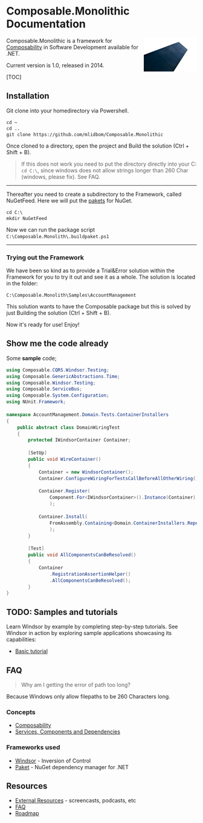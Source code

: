 # Composable.Monolithic Documentation
<img align="right" style="height:90px;width:140px" src="images/monolith.jpg">

Composable.Monolithic is a framework for [Composability](https://en.wikipedia.org/wiki/Composability) in Software Development available for .NET.

Current version is 1.0, released in 2014.

[TOC]

## Installation

Git clone into your homedirectory via Powershell.

	cd ~
    cd ..
    git clone https://github.com/mlidbom/Composable.Monolithic

Once cloned to a directory, open the project and Build the solution (Ctrl + Shift + B).

> If this does not work you need to put the directory directly into your C: `cd C:\`, since windows does not allow strings longer than 260 Char (windows, please fix). See FAQ.

___
Thereafter you need to create a subdirectory to the Framework, called NuGetFeed. Here we will put the [pakets](https://fsprojects.github.io/Paket/) for NuGet.

	cd C:\
    mkdir NuGetFeed

Now we can run the package script `C:\Composable.Monolith\.buildpaket.ps1`

___
### Trying out the Framework

We have been so kind as to provide a Trial&Error solution within the Framework for you to try it out and see it as a whole. The solution is located in the folder:

	C:\Composable.Monolith\Samples\AccountManagement

This solution wants to have the Composable package but this is solved by just Building the solution (Ctrl + Shift + B).

Now it's ready for use! Enjoy!

## Show me the code already

Some **sample** code;
```csharp
using Composable.CQRS.Windsor.Testing;
using Composable.GenericAbstractions.Time;
using Composable.Windsor.Testing;
using Composable.ServiceBus;
using Composable.System.Configuration;
using NUnit.Framework;

namespace AccountManagement.Domain.Tests.ContainerInstallers
{
    public abstract class DomainWiringTest
    {
        protected IWindsorContainer Container;

        [SetUp]
        public void WireContainer()
        {
            Container = new WindsorContainer();
            Container.ConfigureWiringForTestsCallBeforeAllOtherWiring();

            Container.Register(
                Component.For<IWindsorContainer>().Instance(Container),
                );

            Container.Install(
                FromAssembly.Containing<Domain.ContainerInstallers.Repository>(),
                );
        }

        [Test]
        public void AllComponentsCanBeResolved()
        {
            Container
                .RegistrationAssertionHelper()
                .AllComponentsCanBeResolved();
        }
}
```
## TODO: Samples and tutorials

Learn Windsor by example by completing step-by-step tutorials. See Windsor in action by exploring sample applications showcasing its capabilities:

* [Basic tutorial](basic-tutorial.md)

## FAQ

> Why am I getting the error of path too long?

Because Windows only allow filepaths to be 260 Characters long.

### Concepts

* [Composability](composability.md)
* [Services, Components and Dependencies](services-and-components.md)

### Frameworks used

* [Windsor](https://github.com/castleproject/Windsor) - Inversion of Control
* [Paket](https://fsprojects.github.io/Paket/) - NuGet dependency manager for .NET

## Resources

* [External Resources](external-resources.md) - screencasts, podcasts, etc
* [FAQ](faq.md)
* [Roadmap](roadmap.md)